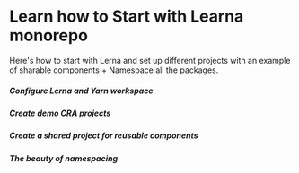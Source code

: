 # Learn how to Start with Learna monorepo

Here's how to start with Lerna and set up different projects with an example of sharable components + Namespace all the packages.

##### Configure Lerna and Yarn workspace
##### Create demo CRA projects
##### Create a shared project for reusable components
##### The beauty of namespacing



